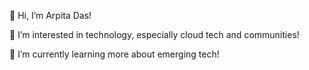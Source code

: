 👋 Hi, I’m Arpita Das!

👀 I’m interested in technology, especially cloud tech and communities!

🌱 I’m currently learning more about emerging tech!



<!---
Arpiiitaaa/Arpiiitaaa is a ✨ special ✨ repository because its `README.md` (this file) appears on your GitHub profile.
You can click the Preview link to take a look at your changes.
--->
